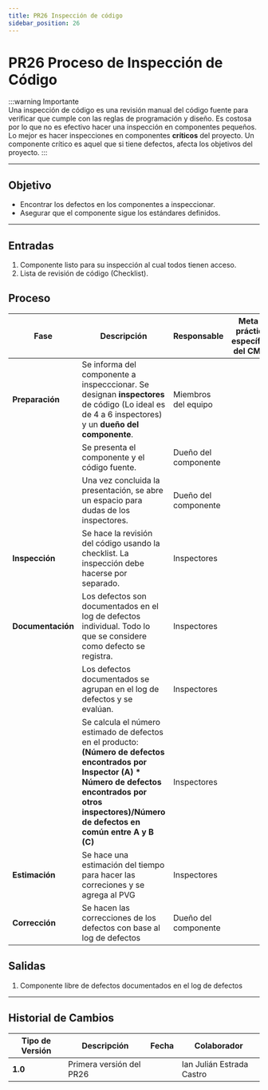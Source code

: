 ```yaml
---
title: PR26 Inspección de código
sidebar_position: 26
---
```


# PR26 Proceso de Inspección de Código

:::warning Importante  
Una inspección de código es una revisión manual del código fuente para verificar que cumple con las reglas de programación y diseño. Es costosa por lo que no es efectivo hacer una inspección en componentes pequeños. Lo mejor es hacer inspecciones en componentes **críticos** del proyecto. Un componente crítico es aquel que si tiene defectos, afecta los objetivos del proyecto.
:::

---

## Objetivo

- Encontrar los defectos en los componentes a inspeccionar.
- Asegurar que el componente sigue los estándares definidos.

---

## Entradas
1. Componente listo para su inspección al cual todos tienen acceso.
2. Lista de revisión de código (Checklist).

## Proceso

| Fase              | Descripción    | Responsable             | Meta y práctica específica del CMMI    |
| ----------------- | -------------- | ----------------------- | -------------------------------------- |
| **Preparación**   | Se informa del componente a inspecccionar. Se designan **inspectores** de código (Lo ideal es de 4 a 6 inspectores) y un **dueño del componente**. | Miembros del equipo | |
|                   | Se presenta el componente y el código fuente. | Dueño del componente | |
|                   | Una vez concluida la presentación, se abre un espacio para dudas de los inspectores. | Dueño del componente | |
| **Inspección**    | Se hace la revisión del código usando la checklist. La inspección debe hacerse por separado. | Inspectores | |
| **Documentación** | Los defectos son documentados en el log de defectos individual. Todo lo que se considere como defecto se registra. | Inspectores | |
|                   | Los defectos documentados se agrupan en el log de defectos y se evalúan. | Inspectores | |
|                   | Se calcula el número estimado de defectos en el producto: **(Número de defectos encontrados por Inspector (A) * Número de defectos encontrados por otros inspectores)/Número de defectos en común entre A y B (C)** | Inspectores | |
| **Estimación**    | Se hace una estimación del tiempo para hacer las correciones y se agrega al PVG | Inspectores | |
| **Corrección**    | Se hacen las correcciones de los defectos con base al log de defectos | Dueño del componente | |

## Salidas

1. Componente libre de defectos documentados en el log de defectos

---

## Historial de Cambios

| **Tipo de Versión** | **Descripción**                               | **Fecha**  | **Colaborador**           |
| ------------------- | --------------------------------------------- | ---------- | ------------------------- |
| **1.0**             | Primera versión del PR26                      |  | Ian Julián Estrada Castro |

